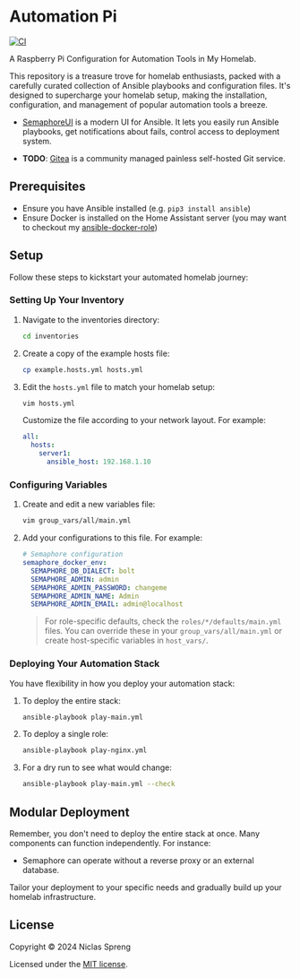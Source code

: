 # Automation Pi

[![CI](https://github.com/DudeCalledBro/automation-pi/actions/workflows/ci.yml/badge.svg)](https://github.com/DudeCalledBro/automation-pi/actions/workflows/ci.yml)

A Raspberry Pi Configuration for Automation Tools in My Homelab.

This repository is a treasure trove for homelab enthusiasts, packed with a carefully curated collection of Ansible playbooks and configuration files. It's designed to supercharge your homelab setup, making the installation, configuration, and management of popular automation tools a breeze.

* [SemaphoreUI](https://github.com/semaphoreui/semaphore) is a modern UI for Ansible. It lets you easily run Ansible playbooks, get notifications about fails, control access to deployment system.

* **TODO**: [Gitea](https://github.com/go-gitea/gitea) is a community managed painless self-hosted Git service.

## Prerequisites

- Ensure you have Ansible installed (e.g. `pip3 install ansible`)
- Ensure Docker is installed on the Home Assistant server (you may want to checkout my [ansible-docker-role](https://github.com/DudeCalledBro/ansible-role-docker))

## Setup

Follow these steps to kickstart your automated homelab journey:

### Setting Up Your Inventory

1. Navigate to the inventories directory:

    ```bash
    cd inventories
    ```

2. Create a copy of the example hosts file:

    ```bash
    cp example.hosts.yml hosts.yml
    ```

3. Edit the `hosts.yml` file to match your homelab setup:

    ```bash
    vim hosts.yml
    ```

    Customize the file according to your network layout. For example:

    ```yaml
    all:
      hosts:
        server1:
          ansible_host: 192.168.1.10
    ```

### Configuring Variables

1. Create and edit a new variables file:

    ```bash
    vim group_vars/all/main.yml
    ```

2. Add your configurations to this file. For example:

    ```yaml
    # Semaphore configuration
    semaphore_docker_env:
      SEMAPHORE_DB_DIALECT: bolt
      SEMAPHORE_ADMIN: admin
      SEMAPHORE_ADMIN_PASSWORD: changeme
      SEMAPHORE_ADMIN_NAME: Admin
      SEMAPHORE_ADMIN_EMAIL: admin@localhost
    ```

    > For role-specific defaults, check the `roles/*/defaults/main.yml` files. You can override these in your `group_vars/all/main.yml` or create host-specific variables in `host_vars/`.

### Deploying Your Automation Stack

You have flexibility in how you deploy your automation stack:

1. To deploy the entire stack:

    ```bash
    ansible-playbook play-main.yml
    ```

2. To deploy a single role:

    ```bash
    ansible-playbook play-nginx.yml
    ```

3. For a dry run to see what would change:

    ```bash
    ansible-playbook play-main.yml --check
    ```

## Modular Deployment

Remember, you don't need to deploy the entire stack at once. Many components can function independently. For instance:

- Semaphore can operate without a reverse proxy or an external database.

Tailor your deployment to your specific needs and gradually build up your homelab infrastructure.

## License

Copyright © 2024 Niclas Spreng

Licensed under the [MIT license](LICENSE).
